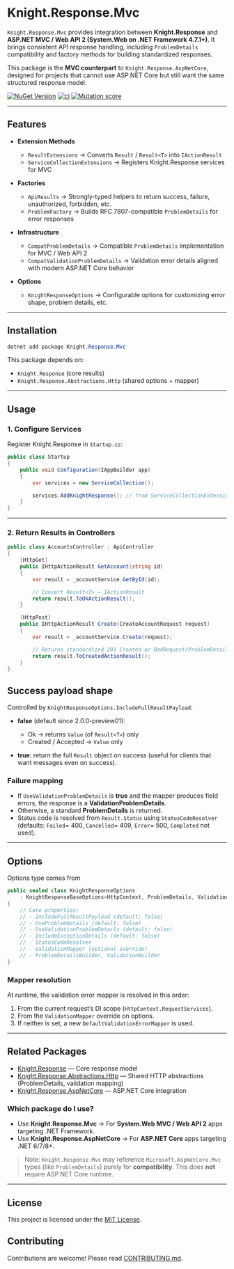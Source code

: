 # Knight.Response.Mvc

`Knight.Response.Mvc` provides integration between **Knight.Response** and **ASP.NET MVC / Web API 2 (System.Web on .NET Framework 4.7.1+)**.
It brings consistent API response handling, including `ProblemDetails` compatibility and factory methods for building standardized responses.

This package is the **MVC counterpart** to `Knight.Response.AspNetCore`, designed for projects that cannot use ASP.NET Core but still want the same structured response model.

[![NuGet Version](https://img.shields.io/nuget/v/Knight.Response.Mvc.svg)](https://www.nuget.org/packages/Knight.Response.Mvc)
[![ci](https://github.com/KnightBadaru/Knight.Response/actions/workflows/ci.yml/badge.svg)](https://github.com/KnightBadaru/Knight.Response/actions/workflows/ci.yml)
[![Mutation score](https://img.shields.io/endpoint?url=https%3A%2F%2Fbadge-api.stryker-mutator.io%2Fgithub.com%2FKnightBadaru%2FKnight.Response%2Fmain%3Fmodule%3DKnight.Response.Mvc&label=mutation%20score)](https://dashboard.stryker-mutator.io/reports/github.com/KnightBadaru/Knight.Response/main?module=Knight.Response.Mvc)

---

## Features

* **Extension Methods**

    * `ResultExtensions` → Converts `Result` / `Result<T>` into `IActionResult`
    * `ServiceCollectionExtensions` → Registers Knight.Response services for MVC
* **Factories**

    * `ApiResults` → Strongly-typed helpers to return success, failure, unauthorized, forbidden, etc.
    * `ProblemFactory` → Builds RFC 7807-compatible `ProblemDetails` for error responses
* **Infrastructure**

    * `CompatProblemDetails` → Compatible `ProblemDetails` implementation for MVC / Web API 2
    * `CompatValidationProblemDetails` → Validation error details aligned with modern ASP.NET Core behavior
* **Options**

    * `KnightResponseOptions` → Configurable options for customizing error shape, problem details, etc.

---

## Installation

```powershell
dotnet add package Knight.Response.Mvc
```

This package depends on:

* `Knight.Response` (core results)
* `Knight.Response.Abstractions.Http` (shared options + mapper)

---

## Usage

### 1. Configure Services

Register Knight.Response in `Startup.cs`:

```csharp
public class Startup
{
    public void Configuration(IAppBuilder app)
    {
        var services = new ServiceCollection();

        services.AddKnightResponse(); // from ServiceCollectionExtensions
    }
}
```

---

### 2. Return Results in Controllers

```csharp
public class AccountsController : ApiController
{
    [HttpGet]
    public IHttpActionResult GetAccount(string id)
    {
        var result = _accountService.GetById(id);

        // Convert Result<T> → IActionResult
        return result.ToOkActionResult();
    }

    [HttpPost]
    public IHttpActionResult Create(CreateAccountRequest request)
    {
        var result = _accountService.Create(request);

        // Returns standardized 201 Created or BadRequest/ProblemDetails as per configuration
        return result.ToCreatedActionResult();
    }
}
```

## Success payload shape

Controlled by `KnightResponseOptions.IncludeFullResultPayload`:

* **false** (default since 2.0.0-preview01):

    * Ok → returns `Value` (of `Result<T>`) only
    * Created / Accepted → `Value` only
* **true**: return the full `Result` object on success (useful for clients that want messages even on success).

### Failure mapping

* If `UseValidationProblemDetails` is **true** and the mapper produces field errors, the response is a **ValidationProblemDetails**.
* Otherwise, a standard **ProblemDetails** is returned.
* Status code is resolved from `Result.Status` using `StatusCodeResolver` (defaults: `Failed`= 400, `Cancelled`= 409, `Error`= 500, `Completed` not used).

---

## Options

Options type comes from

```csharp
public sealed class KnightResponseOptions
    : KnightResponseBaseOptions<HttpContext, ProblemDetails, ValidationProblemDetails>
{
    // Core properties:
    // - IncludeFullResultPayload (default: false)
    // - UseProblemDetails (default: false)
    // - UseValidationProblemDetails (default: false)
    // - IncludeExceptionDetails (default: false)
    // - StatusCodeResolver
    // - ValidationMapper (optional override)
    // - ProblemDetailsBuilder, ValidationBuilder
}
```

### Mapper resolution

At runtime, the validation error mapper is resolved in this order:

1. From the current request’s DI scope (`HttpContext.RequestServices`).
2. From the `ValidationMapper` override on options.
3. If neither is set, a new `DefaultValidationErrorMapper` is used.

---

## Related Packages

* [Knight.Response](../Knight.Response) — Core response model
* [Knight.Response.Abstractions.Http](../Knight.Response.Abstractions.Http) — Shared HTTP abstractions (ProblemDetails, validation mapping)
* [Knight.Response.AspNetCore](../Knight.Response.AspNetCore) — ASP.NET Core integration

### Which package do I use?

* Use **Knight.Response.Mvc** → For **System.Web MVC / Web API 2** apps targeting .NET Framework.
* Use **Knight.Response.AspNetCore** → For **ASP.NET Core** apps targeting .NET 6/7/8+.

> Note: `Knight.Response.Mvc` may reference `Microsoft.AspNetCore.Mvc` types (like `ProblemDetails`) purely for **compatibility**. This does **not** require ASP.NET Core runtime.

---

## License

This project is licensed under the [MIT License](../../LICENSE).

## Contributing

Contributions are welcome! Please read [CONTRIBUTING.md](../../CONTRIBUTING.md).
